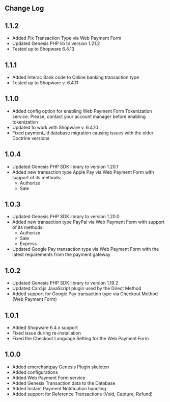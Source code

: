 Change Log
---------------------

__1.1.2__
-----
* Added Pix Transaction Type via Web Payment Form
* Updated Genesis PHP lib to version 1.21.2
* Tested up to Shopware 6.4.13

__1.1.1__
-----
* Added Interac Bank code to Online banking transaction type
* Tested up to Shopware v. 6.4.11

__1.1.0__
-----
* Added config option for enabling Web Payment Form Tokenization service. Please, contact your account manager before enabling tokenization
* Updated to work with Shopware v. 6.4.10
* Fixed payment_id database migration causing issues with the older Doctrine versions

__1.0.4__
-----
* Updated Genesis PHP SDK library to version 1.20.1
* Added new transaction type Apple Pay via Web Payment Form with support of its methods:
  * Authorize
  * Sale

__1.0.3__
-----
* Updated Genesis PHP SDK library to version 1.20.0
* Added new transaction type PayPal via Web Payment Form with support of its methods:
    * Authorize
    * Sale
    * Express
* Updated Google Pay transaction type via Web Payment Form with the latest requirements from the payment gateway

__1.0.2__
-----
* Updated Genesis PHP SDK library to version 1.19.2
* Updated Card.js JavaScript plugin used by the Direct Method
* Added support for Google Pay transaction type via Checkout Method (Web Payment Form)

__1.0.1__
-----
* Added Shopware 6.4.x support
* Fixed issue during re-installation
* Fixed the Checkout Language Setting for the Web Payment Form

__1.0.0__
-----
* Added emerchantpay Genesis Plugin skeleton
* Added configurations
* Added Web Payment Form service
* Added Genesis Transaction data to the Database
* Added Instant Payment Notification handling
* Added support for Reference Transactions (Void, Capture, Refund)
